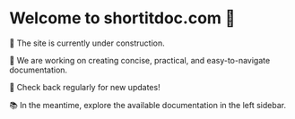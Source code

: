 # Welcome to shortitdoc.com 👋

🚧 The site is currently under construction.

📝 We are working on creating concise, practical, and easy-to-navigate documentation.

🔄 Check back regularly for new updates!

📚 In the meantime, explore the available documentation in the left sidebar.
